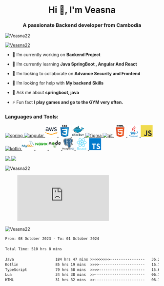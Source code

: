 <h1 align="center">Hi 👋, I'm Veasna</h1>
<h3 align="center">A passionate Backend developer from Cambodia</h3>

<p align="left"> <img src="https://komarev.com/ghpvc/?username=Veasna22&label=Profile%20views&color=0e75b6&style=flat" alt="Veasna22" /> </p>

<p align="left"> <a href="https://github.com/ryo-ma/github-profile-trophy"><img src="https://github-profile-trophy.vercel.app/?username=veasna22&theme=dracula" alt="Veasna22" /></a> </p>

- 🔭 I’m currently working on **Backend Project**

- 🌱 I’m currently learning **Java SpringBoot , Angular And React**

- 👯 I’m looking to collaborate on **Advance Security and Frontend**

- 🤝 I’m looking for help with **My backend Skills**

- 💬 Ask me about **springboot, java**

- ⚡ Fun fact **I play games and go to the GYM very often.**

<h3 align="left">Languages and Tools:</h3>
<p align="left"> <a href="https://spring.io/" target="_blank" rel="noreferrer"> <img src="https://www.vectorlogo.zone/logos/springio/springio-icon.svg" alt="spring" width="40" height="40"/> </a> <a href="https://angular.io" target="_blank" rel="noreferrer"> <img src="https://angular.io/assets/images/logos/angular/angular.svg" alt="angular" width="40" height="40"/> </a> <a href="https://aws.amazon.com" target="_blank" rel="noreferrer"> <img src="https://raw.githubusercontent.com/devicons/devicon/master/icons/amazonwebservices/amazonwebservices-original-wordmark.svg" alt="aws" width="40" height="40"/> </a> <a href="https://www.w3schools.com/css/" target="_blank" rel="noreferrer"> <img src="https://raw.githubusercontent.com/devicons/devicon/master/icons/css3/css3-original-wordmark.svg" alt="css3" width="40" height="40"/> </a> <a href="https://www.docker.com/" target="_blank" rel="noreferrer"> <img src="https://raw.githubusercontent.com/devicons/devicon/master/icons/docker/docker-original-wordmark.svg" alt="docker" width="40" height="40"/> </a> <a href="https://www.figma.com/" target="_blank" rel="noreferrer"> <img src="https://www.vectorlogo.zone/logos/figma/figma-icon.svg" alt="figma" width="40" height="40"/> </a> <a href="https://git-scm.com/" target="_blank" rel="noreferrer"> <img src="https://www.vectorlogo.zone/logos/git-scm/git-scm-icon.svg" alt="git" width="40" height="40"/> </a> <a href="https://www.w3.org/html/" target="_blank" rel="noreferrer"> <img src="https://raw.githubusercontent.com/devicons/devicon/master/icons/html5/html5-original-wordmark.svg" alt="html5" width="40" height="40"/> </a> <a href="https://www.java.com" target="_blank" rel="noreferrer"> <img src="https://raw.githubusercontent.com/devicons/devicon/master/icons/java/java-original.svg" alt="java" width="40" height="40"/> </a> <a href="https://developer.mozilla.org/en-US/docs/Web/JavaScript" target="_blank" rel="noreferrer"> <img src="https://raw.githubusercontent.com/devicons/devicon/master/icons/javascript/javascript-original.svg" alt="javascript" width="40" height="40"/> </a> <a href="https://kotlinlang.org" target="_blank" rel="noreferrer"> <img src="https://www.vectorlogo.zone/logos/kotlinlang/kotlinlang-icon.svg" alt="kotlin" width="40" height="40"/> </a> <a href="https://www.mysql.com/" target="_blank" rel="noreferrer"> <img src="https://raw.githubusercontent.com/devicons/devicon/master/icons/mysql/mysql-original-wordmark.svg" alt="mysql" width="40" height="40"/> </a> <a href="https://www.nginx.com" target="_blank" rel="noreferrer"> <img src="https://raw.githubusercontent.com/devicons/devicon/master/icons/nginx/nginx-original.svg" alt="nginx" width="40" height="40"/> </a> <a href="https://nodejs.org" target="_blank" rel="noreferrer"> <img src="https://raw.githubusercontent.com/devicons/devicon/master/icons/nodejs/nodejs-original-wordmark.svg" alt="nodejs" width="40" height="40"/> </a> <a href="https://www.postgresql.org" target="_blank" rel="noreferrer"> <img src="https://raw.githubusercontent.com/devicons/devicon/master/icons/postgresql/postgresql-original-wordmark.svg" alt="postgresql" width="40" height="40"/> </a> <a href="https://reactjs.org/" target="_blank" rel="noreferrer"> <img src="https://raw.githubusercontent.com/devicons/devicon/master/icons/react/react-original-wordmark.svg" alt="react" width="40" height="40"/> </a>  <a href="https://www.typescriptlang.org/" target="_blank" rel="noreferrer"> <img src="https://raw.githubusercontent.com/devicons/devicon/master/icons/typescript/typescript-original.svg" alt="typescript" width="40" height="40"/> </a> </p>


<a href="https://github.com/anuraghazra/github-readme-stats">
  <img height=200 align="center" src="https://github-readme-stats.vercel.app/api/top-langs?username=Veasna22&show_icons=true&&theme=dracula&locale=en&layout=compact" />
</a>
<a href="https://github.com/anuraghazra/convoychat">
  <img height=200 align="center" src="https://github-readme-stats.vercel.app/api?username=Veasna22&show_icons=true&theme=dracula&show_icons=true&locale=en&card_width=320" />
</a>

<p><img align="center" src="https://github-readme-streak-stats.herokuapp.com/?user=Veasna22&show_icons=true&theme=dracula" alt="Veasna22" /></p>
<figure><embed src="https://wakatime.com/share/@018b13b3-c631-4c9f-8062-75d9936b7e81/d1826ef1-42c6-47a3-b48f-f5817b2ef2fb.svg"></embed></figure>
<p><img align="center" src="https://github-readme-stats.vercel.app/api/wakatime?username=veasna22"alt="Veasna22" /></p>

<!--START_SECTION:waka-->

```txt
From: 08 October 2023 - To: 01 October 2024

Total Time: 510 hrs 8 mins

Java                   184 hrs 47 mins >>>>>>>>>----------------   36.22 %
Kotlin                 85 hrs 19 mins  >>>>---------------------   16.73 %
TypeScript             79 hrs 58 mins  >>>>---------------------   15.68 %
Lua                    34 hrs 38 mins  >>-----------------------   06.79 %
HTML                   31 hrs 32 mins  >>-----------------------   06.18 %
```

<!--END_SECTION:waka-->
